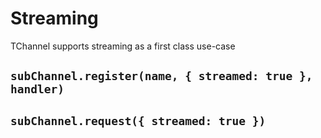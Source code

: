 # Streaming

TChannel supports streaming as a first class use-case

## `subChannel.register(name, { streamed: true }, handler)`

## `subChannel.request({ streamed: true })`
